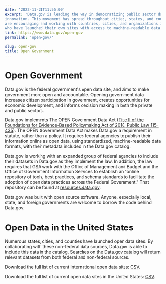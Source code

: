 ```yaml
---
date: '2022-11-21T11:55:00'
excerpt: 'Data.gov is leading the way in democratizing public sector data and driving
innovation. This movement has spread throughout cities, states, and countries. We
are encouraging and working with countries, cities, and organizations internationally,
who have launched their own sites with access to machine-readable data.'
link: https://www.data.gov/open-gov
permalink: 'open-gov/'

slug: open-gov
title: Open Government
---
```


# Open Government

Data.gov is the federal government's open data site, and aims to make government more open and accountable. Opening government data increases citizen participation in government, creates opportunities for economic development, and informs decision making in both the private and public sectors.

Data.gov implements The OPEN Government Data Act ([Title II of the Foundations for Evidence-Based Policymaking Act of 2018, Public Law 115-435](https://www.congress.gov/bill/115th-congress/house-bill/4174)). The OPEN Government Data Act makes Data.gov a requirement in statute, rather than a policy. It requires federal agencies to publish their information online as open data, using standardized, machine-readable data formats, with their metadata included in the Data.gov catalog.

Data.gov is working with an expanded group of federal agencies to include their datasets in Data.gov as they implement the law. In addition, the law requires that GSA work with the Office of Management and Budget and the Office of Government Information Services to establish an "online repository of tools, best practices, and schema standards to facilitate the adoption of open data practices across the Federal Government." That repository can be found at [resources.data.gov](https://resources.data.gov).

Data.gov was built with open source software. Anyone, especially local, state, and foreign governments are welcome to borrow the code behind Data.gov.

# Open Data in the United States

Numerous states, cities, and counties have launched open data sites. By collaborating with these non-federal data sources, Data.gov is able to include this data in the catalog. Searches on the Data.gov catalog will return relevant datasets from both federal and non-federal sources.

Download the full list of current international open data sites: [CSV](https://s3-us-gov-west-1.amazonaws.com/cg-0817d6e3-93c4-4de8-8b32-da6919464e61/open_data_intl.csv).

Download the full list of current open data sites in the United States: [CSV](https://s3-us-gov-west-1.amazonaws.com/cg-0817d6e3-93c4-4de8-8b32-da6919464e61/open_data_us.csv).
